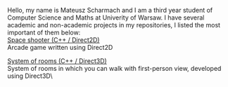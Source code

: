 Hello, my name is Mateusz Scharmach and I am a third year student of Computer Science and Maths at Univerity of Warsaw. I have several academic and non-academic projects in my repositories, I listed the most important of them below:\
[Space shooter (C++ / Direct2D)](https://github.com/Scharmi/University-Projects/tree/master/Graphics%20in%20Windows/space-shooter)\
Arcade game written using Direct2D

[System of rooms (C++ / Direct3D)](https://github.com/Scharmi/University-Projects/tree/master/Graphics%20in%20Windows/jnp3-direct3d)\
System of rooms in which you can walk with first-person view, developed using Direct3D\






<!--
**Scharmi/Scharmi** is a ✨ _special_ ✨ repository because its `README.md` (this file) appears on your GitHub profile.

Here are some ideas to get you started:

- 🔭 I’m currently working on ...
- 🌱 I’m currently learning ...
- 👯 I’m looking to collaborate on ...
- 🤔 I’m looking for help with ...
- 💬 Ask me about ...
- 📫 How to reach me: ...
- 😄 Pronouns: ...
- ⚡ Fun fact: ...
-->
